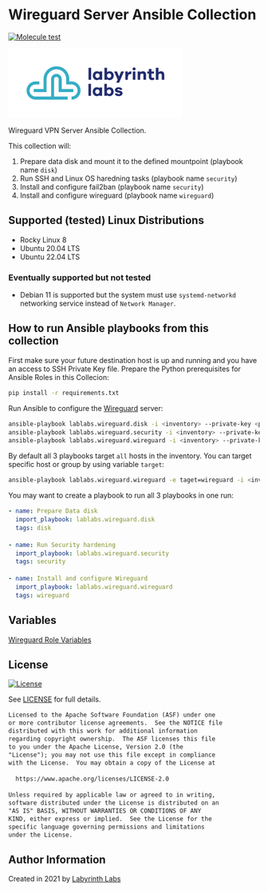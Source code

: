 # Wireguard Server Ansible Collection

[![Molecule test](https://github.com/lablabs/ansible-collection-wireguard/actions/workflows/molecule.yaml/badge.svg)](https://github.com/lablabs/ansible-collection-wireguard/actions/workflows/molecule.yaml)

[<img src="ll-logo.png">](https://lablabs.io/)

Wireguard VPN Server Ansible Collection.

This collection will:

1. Prepare data disk and mount it to the defined mountpoint (playbook name `disk`)
2. Run SSH and Linux OS haredning tasks  (playbook name `security`)
3. Install and configure fail2ban (playbook name `security`)
4. Install and configure wireguard (playbook name `wireguard`)

## Supported (tested) Linux Distributions

- Rocky Linux 8
- Ubuntu 20.04 LTS
- Ubuntu 22.04 LTS

### Eventually supported but not tested

- Debian 11 is supported but the system must use `systemd-networkd` networking service instead of `Network Manager`.

## How to run Ansible playbooks from this collection

First make sure your future destination host is up and running and you have an access to SSH Private Key file.
Prepare the Python prerequisites for Ansible Roles in this Collecion:

```bash
pip install -r requirements.txt
```

Run Ansible to configure the [Wireguard](https://www.wireguard.com/) server:

```bash
ansible-playbook lablabs.wireguard.disk -i <inventory> --private-key <private key file>
ansible-playbook lablabs.wireguard.security -i <inventory> --private-key <private key file>
ansible-playbook lablabs.wireguard.wireguard -i <inventory> --private-key <private key file>
```

By default all 3 playbooks target `all` hosts in the inventory. You can target specific host or group by using variable `target`:

```bash
ansible-playbook lablabs.wireguard.wireguard -e taget=wireguard -i <inventory> --private-key <private key file>
```

You may want to create a playbook to run all 3 playbooks in one run:

```yaml
- name: Prepare Data disk
  import_playbook: lablabs.wireguard.disk
  tags: disk

- name: Run Security hardening
  import_playbook: lablabs.wireguard.security
  tags: security

- name: Install and configure Wireguard
  import_playbook: lablabs.wireguard.wireguard
  tags: wireguard
```

## Variables

[Wireguard Role Variables](roles/wireguard/defaults/main.yml)

## License

[![License](https://img.shields.io/badge/License-Apache%202.0-blue.svg)](https://opensource.org/licenses/Apache-2.0)

See [LICENSE](LICENSE) for full details.

    Licensed to the Apache Software Foundation (ASF) under one
    or more contributor license agreements.  See the NOTICE file
    distributed with this work for additional information
    regarding copyright ownership.  The ASF licenses this file
    to you under the Apache License, Version 2.0 (the
    "License"); you may not use this file except in compliance
    with the License.  You may obtain a copy of the License at

      https://www.apache.org/licenses/LICENSE-2.0

    Unless required by applicable law or agreed to in writing,
    software distributed under the License is distributed on an
    "AS IS" BASIS, WITHOUT WARRANTIES OR CONDITIONS OF ANY
    KIND, either express or implied.  See the License for the
    specific language governing permissions and limitations
    under the License.

## Author Information

Created in 2021 by [Labyrinth Labs](https://www.lablabs.io/)
